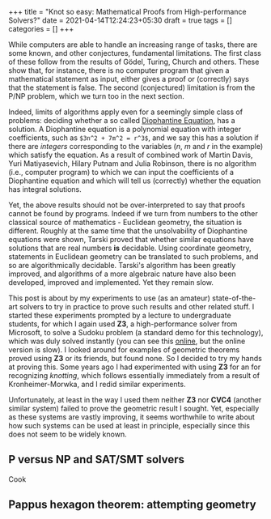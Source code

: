 +++
title = "Knot so easy: Mathematical Proofs from High-performance Solvers?"
date = 2021-04-14T12:24:23+05:30
draft = true
tags = []
categories = []
+++

While computers are able to handle an increasing range of tasks, there are some known, and other conjectures, fundamental limitations. The first class of these follow from the results of G&ouml;del, Turing, Church and others. These show that, for instance, there is no computer program that given a mathematical statement as input, either gives a proof or (correctly) says that the statement is false. The second (conjectured) limitation is from the P/NP problem, which we turn too in the next section.

Indeed, limits of algorithms apply even for a seemingly simple class of problems: deciding whether a so called [Diophantine Equation](https://en.wikipedia.org/wiki/Diophantine_equation), has a solution. A Diophantine equation is a polynomial equation with integer coefficients, such as `$3n^2 + 7m^2 = r^3$`, and we say this has a solution if there are _integers_ corresponding to the variables ($n$, $m$ and $r$ in the example) which satisfy the equation. As a result of combined work of Martin Davis, Yuri Matiyasevich, Hilary Putnam and Julia Robinson, there is no algorithm (i.e., computer program) to which we can input the coefficients of a Diophantine equation and which will tell us (correctly) whether the equation has integral solutions.

Yet, the above results should not be over-interpreted to say that proofs cannot be found by programs. Indeed if we turn from numbers to the other classical source of mathematics - Euclidean geometry, the situation is different. Roughly at the same time that the unsolvability of Diophantine equations were shown, Tarski proved that whether similar equations have solutions that are real numbers __is__ decidable. Using coordinate geometry, statements in Euclidean geometry can be translated to such problems, and so are algorithmically decidable. Tarski's algorithm has been greatly improved, and algorithms of a more algebraic nature have also been developed, improved and implemented. Yet they remain slow.

This post is about by my experiments to use (as an amateur) state-of-the-art solvers to try in practice to prove such results and other related stuff. I started these experiments prompted by a lecture to undergraduate students, for which I again used __Z3__, a high-performance solver from Microsoft, to solve a Sudoku problem (a standard demo for this technology), which was duly solved instantly (you can see this [online](https://rise4fun.com/Z3/Cs7p), but the online version is slow). I looked around for examples of geometric theorems proved using __Z3__ or its friends, but found none. So I decided to try my hands at proving this. Some years ago I had experimented with using __Z3__ for an for recognizing _knotting_, which follows essentially immediately from a result of Kronheimer-Morwka, and I redid similar experiments.

Unfortunately, at least in the way I used them neither __Z3__ nor __CVC4__ (another similar system) failed to prove the geometric result I sought. Yet, especially as these systems are vastly improving, it seems worthwhile to write about how such systems can be used at least in principle, especially since this does not seem to be widely known.

## P versus NP and SAT/SMT solvers

Cook

## Pappus hexagon theorem: attempting geometry

